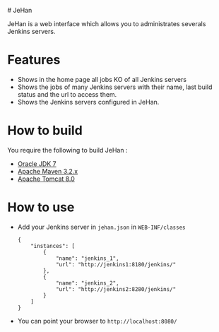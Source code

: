 # JeHan

JeHan is a web interface which allows you to administrates severals Jenkins servers.

# Features
 
* Shows in the home page all jobs KO of all Jenkins servers
* Shows the jobs of many Jenkins servers with their name, last build status and the url to access them.
* Shows the Jenkins servers configured in JeHan.

# How to build

You require the following to build JeHan :

* [Oracle JDK 7](http://www.oracle.com/technetwork/java/)
* [Apache Maven 3.2.x](http://maven.apache.org/)
* [Apache Tomcat 8.0](http://tomcat.apache.org/)

# How to use

* Add your Jenkins server in `jehan.json` in `WEB-INF/classes`

    ```
    {
        "instances": [
            {
                "name": "jenkins_1",
                "url": "http://jenkins1:8180/jenkins/"
            },
            {
                "name": "jenkins_2",
                "url": "http://jenkins2:8280/jenkins/"
            }
        ]
    }
    ```
* You can point your browser to `http://localhost:8080/`